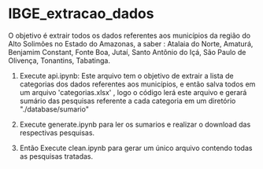 # IBGE_extracao_dados
O objetivo é extrair todos os dados referentes aos municípios da  região do Alto Solimões no Estado do Amazonas, a saber : Atalaia do Norte, Amaturá, Benjamim Constant, Fonte Boa, Jutaí, Santo Antônio do Içá, São Paulo de Olivença, Tonantins, Tabatinga.


1. Execute api.ipynb:
    Este arquivo tem o objetivo de extrair a lista de categorias dos dados referentes aos municípios, 
e então salva todos em um arquivo 'categorias.xlsx' , logo o código lerá este arquivo e gerará sumário das pesquisas referente a cada categoria em um diretório "./database/sumario"

2. Execute generate.ipynb para ler os sumarios e realizar o download das respectivas pesquisas.
3. Então Execute clean.ipynb para gerar um único arquivo contendo todas as pesquisas tratadas.
